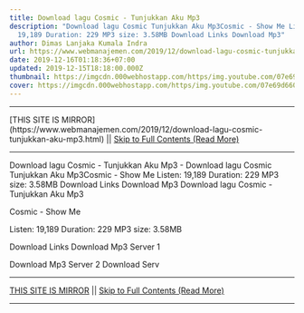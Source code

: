 ```yaml
---
title: Download lagu Cosmic - Tunjukkan Aku Mp3
description: "Download lagu Cosmic Tunjukkan Aku Mp3Cosmic - Show Me Listen:
  19,189 Duration: 229 MP3 size: 3.58MB Download Links Download Mp3"
author: Dimas Lanjaka Kumala Indra
url: https://www.webmanajemen.com/2019/12/download-lagu-cosmic-tunjukkan-aku-mp3.html
date: 2019-12-16T01:18:36+07:00
updated: 2019-12-15T18:18:00.000Z
thumbnail: https://imgcdn.000webhostapp.com/https/img.youtube.com/07e69d66010618aead3185df4f370fc3.jpeg
cover: https://imgcdn.000webhostapp.com/https/img.youtube.com/07e69d66010618aead3185df4f370fc3.jpeg
---
```


<hr/> [THIS SITE IS MIRROR](https://www.webmanajemen.com/2019/12/download-lagu-cosmic-tunjukkan-aku-mp3.html) || <a href="https://www.webmanajemen.com/2019/12/download-lagu-cosmic-tunjukkan-aku-mp3.html" rel="follow" class="button" id="read-more">Skip to Full Contents (Read More)</a> <hr/> Download lagu Cosmic - Tunjukkan Aku Mp3 - Download lagu Cosmic Tunjukkan Aku Mp3Cosmic - Show Me Listen: 19,189 Duration: 229 MP3 size: 3.58MB Download Links Download Mp3 Download lagu Cosmic - Tunjukkan Aku Mp3

Cosmic - Show Me

  Listen: 19,189 
  Duration: 229 
  MP3 size: 3.58MB 

  Download Links 
  Download Mp3 Server 1 

  Download Mp3 Server 2 
  Download Serv <hr/> [THIS SITE IS MIRROR](https://www.webmanajemen.com/2019/12/download-lagu-cosmic-tunjukkan-aku-mp3.html) || <a href="https://www.webmanajemen.com/2019/12/download-lagu-cosmic-tunjukkan-aku-mp3.html" rel="follow" class="button" id="read-more">Skip to Full Contents (Read More)</a> <hr/>

<script>
    if (location.host.includes('dimaslanjaka12')) {
      location.replace('https://www.webmanajemen.com/2019/12/download-lagu-cosmic-tunjukkan-aku-mp3.html');
    }
  </script>